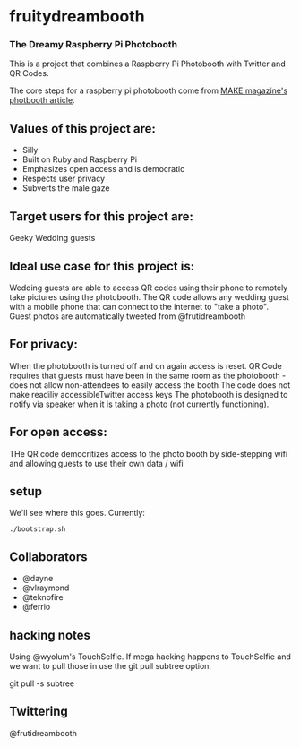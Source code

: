# fruitydreambooth

### The Dreamy Raspberry Pi Photobooth

This is a project that combines a Raspberry Pi Photobooth with Twitter and QR Codes.

The core steps for a raspberry pi photobooth come from [MAKE magazine's photbooth article](http://makezine.com/projects/raspberry-pi-photo-booth/).

## Values of this project are:
- Silly
- Built on Ruby and Raspberry Pi
- Emphasizes open access and is democratic
- Respects user privacy
- Subverts the male gaze

## Target users for this project are:
Geeky Wedding guests

## Ideal use case for this project is:
Wedding guests are able to access QR codes using their phone to remotely take pictures using the photobooth. The QR code allows any wedding guest with a mobile phone that can connect to the internet to "take a photo". 
Guest photos are automatically tweeted from @frutidreambooth

## For privacy:
When the photobooth is turned off and on again access is reset.
QR Code requires that guests must have been in the same room as the photobooth - does not allow non-attendees to easily access the booth
The code does not make readiliy accessibleTwitter access keys
The photobooth is designed to notify via speaker when it is taking a photo (not currently functioning).

## For open access:
THe QR code democritizes access to the photo booth by side-stepping wifi and allowing guests to use their own data / wifi 


## setup

We'll see where this goes.  Currently:

    ./bootstrap.sh


## Collaborators

* @dayne
* @vlraymond
* @teknofire
* @ferrio

## hacking notes

Using @wyolum's TouchSelfie. If mega hacking happens to TouchSelfie and we want to pull those in use the git pull subtree option.

   git pull -s subtree
   
## Twittering
 
 @frutidreambooth
 
